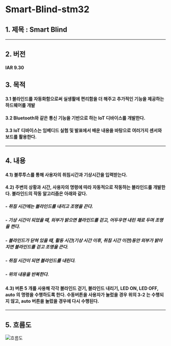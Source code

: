 Smart-Blind-stm32
==========
## 1. 제목 : Smart Blind
---
## 2. 버전
#### IAR 9.30

## 3. 목적 
#### 3.1 블라인드를 자동화함으로써 실생활에 편리함을 더 해주고 추가적인 기능을 제공하는 하드웨어를 개발
#### 3.2 Bluetooth와 같은 통신 기능을 기반으로 하는 IoT 디바이스를 개발한다.
#### 3.3 IoT 디바이스는 임베디드 실험 및 발표에서 배운 내용을 바탕으로 여러가지 센서와 보드를 활용한다.
  
---
## 4. 내용
#### 4.1) 블루투스를 통해 사용자의 취침시간과 기상시간을 입력받는다.
#### 4.2) 주변의 상황과 시간, 사용자의 명령에 따라 자동적으로 작동하는 블라인드를 개발한다. 블라인드의 작동 알고리즘은 아래와 같다.
##### - 취침 시간에는 블라인드를 내리고 조명을 끈다.
#####  - 기상 시간이 되었을 때, 외부가 밝으면 블라인드를 걷고, 어두우면 내린 채로 두며 조명을 켠다.
#####  - 블라인드가 닫혀 있을 때, 활동 시간(기상 시간 이후, 취침 시간 이전)동안 외부가 밝아지면 블라인드를 걷고 조명을 끈다.
#####  - 취침 시간이 되면 블라인드를 내린다.
#####  - 위의 내용을 반복한다.
#### 4.3) 버튼 5 개를 사용해 각각 블라인드 걷기, 블라인드 내리기, LED ON, LED OFF, auto 의 명령을 수행하도록 한다. 수동버튼을 사용자가 눌렀을 경우 위의 3-2 는 수행되지 않고, auto 버튼을 눌렀을 경우에 다시 수행된다.

---
## 5. 흐름도
![흐름도](https://user-images.githubusercontent.com/97718735/202163322-34e124fc-d41e-4561-ad67-c0b160329439.png)
